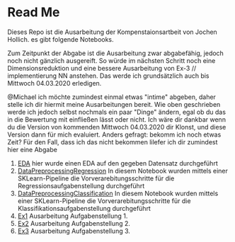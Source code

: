 # Read Me
Dieses Repo ist die Ausarbeitung der Kompenstaionsartbeit von Jochen Hollich.
es gibt folgende Notebooks.

Zum Zeitpunkt der Abgabe ist die Ausarbeitung zwar abgabefähig, jedoch noch nicht gänzlich ausgereift. So würde im nächsten Schritt noch eine Dimensionsreduktion und eine bessere Ausarbeitung von Ex-3 // implementierung NN anstehen. Das werde ich grundsätzlich auch bis Mittwoch 04.03.2020 erledigen.

@Michael
ich möchte zumindest einmal etwas "intime" abgeben, daher stelle ich dir hiermit meine Ausarbeitungen bereit. Wie oben geschrieben werde ich jedoch selbst nochmals ein paar "Dinge" ändern, egal ob du das in die Bewertung mit einfließen lässt oder nicht. Ich wäre dir dankbar wenn du die Version von kommenden Mittwoch 04.03.2020 dir Klonst, und diese Version dann für mich evaluiert. Anders gefragt: bekomm ich noch etwas Zeit? Für den Fall, dass ich das nicht bekommen lilefer ich dir zumindest hier eine Abgabe


1) [EDA](./notebooks/0_EDA.ipynb)
hier wurde einen EDA auf den gegeben Datensatz durchgeführt
2) [DataPreprocessingRegression](./notebooks/0_Preparation_Pipeline_Reg.ipynb)
In diesem Notebook wurden mittels einer SKLearn-Pipeline die Vorverarebitungsschritte für die Regressionsaufgabenstellung durchgeführt
3) [DataPreprocessingClassification](./notebooks/0_Preparation_Pipeline_Clf.ipynb)
In diesem Notebook wurden mittels einer SKLearn-Pipeline die Vorverarebitungsschritte für die Klassifikationsaufgabenstellung durchgeführt
4) [Ex1](./notebooks/Exercise_1.ipynb)
Ausarbeitung Aufgabenstellung 1.
5) [Ex2](./notebooks/Exercise_2.ipynb)
Ausarbeitung Aufgabenstellung 2.
6) [Ex3](./notebooks/Exercise_3.ipynb)
Ausarbeitung Aufgabenstellung 3.

